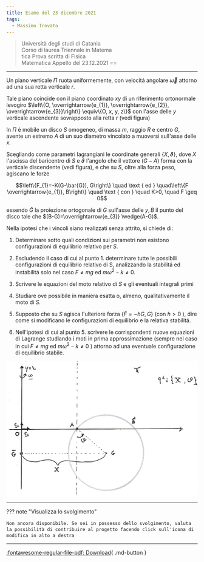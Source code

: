 ```yaml
---
title: Esame del 23 dicembre 2021
tags:
  - Massimo Trovato
---
```


>Università degli studi di Catania<br> Corso di laurea Triennale in Matema<br>tica Prova scritta di Fisica <br>Matematica Appello del 23.12.2021
==
---

Un piano verticale $\Pi$ ruota uniformemente, con velocitá angolare
$\vec{\omega}$ attorno ad una sua retta verticale $r$.

Tale piano coincide con il piano coordinato $x y$ di un riferimento
ortonormale levogiro
$\left\{O, \overrightarrow{e_{1}}, \overrightarrow{e_{2}}, \overrightarrow{e_{3}}\right\} \equiv\{O, x, y, z\}$
con l'asse delle $y$ verticale ascendente sovrapposto alla retta $r$
(vedi figura)

In $\Pi$ é mobile un disco $S$ omogeneo, di massa $m$, raggio $R$ e
centro $G$, avente un estremo $A$ di un suo diametro vincolato a
muoversi sull'asse delle $x$.

Scegliando come parametri lagrangiani le coordinate generali
$\{X, \vartheta\}$, dove $X$ l'ascissa del baricentro di $S$ e
$\vartheta$ l'angolo che il vettore $(G-A)$ forma con la verticale
discendente (vedi figura), e che su $S$, oltre alla forza peso, agiscano
le forze

$$\left\{F_{1}=-K(G-\bar{G}), G\right\} \quad \text { ed } \quad\left\{F \overrightarrow{e_{1}}, B\right\} \quad \text { con } \quad K>0, \quad F \geq 0$$

essendo $\bar{G}$ la proiezione ortogonale di $G$ sull'asse delle $y, B$
il punto del disco tale che $(B-G)=\overrightarrow{e_{3}} \wedge(A-G)$.

Nella ipotesi che i vincoli siano realizzati senza attrito, si chiede
di:

1.  Determinare sotto quali condizioni sui parametri non esistono
    configurazioni di equilibrio relativo per $S$.

2.  Escludendo il caso di cui al punto 1. determinare tutte le possibili
    configurazioni di equilibrio relativo di S, analizzando la stabilitá
    ed instabilitá solo nel caso $F \neq m g$ ed
    $m \omega^{2}-k \neq 0$.

3.  Scrivere le equazioni del moto relativo di $S$ e gli eventuali
    integrali primi

4.  Studiare ove possibile in maniera esatta o, almeno, qualitativamente
    il moto di $S$.

5.  Supposto che su $S$ agisca l'ulteriore forza
    $\{\widetilde{F}=-h \dot{G}, G\}$ (con $h>0$ ), dire come si
    modificano le configurazioni di equilibrio e la relativa stabilitá.

6.  Nell'ipotesi di cui al punto 5. scrivere le corrispondenti nuove
    equazioni di Lagrange studiando i moti in prima approssimazione
    (sempre nel caso in cui $F \neq m g$ ed $m \omega^{2}-k \neq 0$ )
    attorno ad una eventuale configurazione di equilibrio stabile.

![image](images/2023_04_04_fdeaa97a1ff25f89fa04g-09.jpg)

---

??? note "Visualizza lo svolgimento"
    
    Non ancora disponibile. Se sei in possesso dello svolgimento, valuta la possibilità di contribuire al progetto facendo click sull'icona di modifica in alto a destra

---

[:fontawesome-regular-file-pdf: Download](pdf/2021-12-23.pdf){ .md-button }